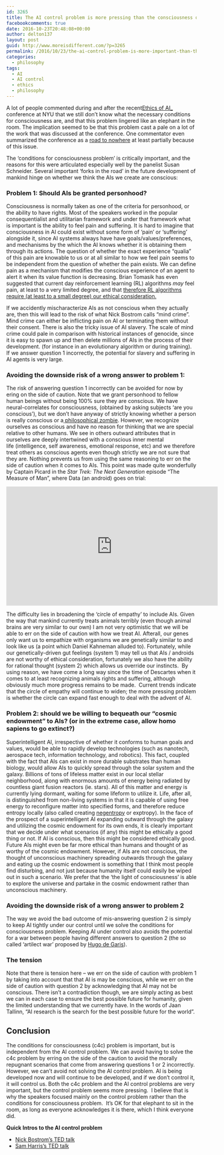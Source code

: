 ```yaml
---
id: 3265
title: The AI control problem is more pressing than the consciousness question
facebookcomments: true
date: 2016-10-23T20:48:08+00:00
author: delton137
layout: post
guid: http://www.moreisdifferent.com/?p=3265
permalink: /2016/10/23/the-ai-control-problem-is-more-important-than-the-consciousness-question/
categories:
  - philosophy
tags:
  - AI
  - AI control
  - ethics
  - philosophy
---
```

A lot of people commented during and after the recent[Ethics of AI</span>_](https://wp.nyu.edu/consciousness/ethics-of-artificial-intelligence/) conference at NYU that we still don&#8217;t know what the necessary conditions for consciousness are, and that this problem lingered like an elephant in the room. The implication seemed to be that this problem cast a pale on a lot of the work that was discussed at the conference. One commentator even summarized the conference as a <a href="https://medium.com/@petervoss/ai-safety-research-a-road-to-nowhere-f1c7c20e8875#.4721pgfrd">road to nowhere</a> at least partially because of this issue. </span>

The ‘conditions for consciousness problem&#8217; is critically important, and the reasons for this were articulated especially well by the panelist Susan Schneider. Several important ‘forks in the road’ in the future development of mankind hinge on whether we think the AIs we create are conscious:<!--more-->

### Problem 1: Should AIs be granted personhood?
Consciousness is normally taken as one of the criteria for personhood, or the ability to have rights. Most of the speakers worked in the popular consequentialist and utilitarian framework and under that framework what is important is the ability to feel pain and suffering. It is hard to imagine that consciousness in AI could exist without some form of ‘pain’ or ‘suffering’ alongside it, since AI systems always have have goals/values/preferences, and mechanisms by the which the AI knows whether it is obtaining them through its actions. The question of whether the exact experience “qualia” of this pain are knowable to us or at all similar to how we feel pain seems to be independent from the question of whether the pain exists. We can define pain as a mechanism that modifies the conscious experience of an agent to alert it when its value function is decreasing. Brian Tomasik has even suggested that current day reinforcement learning (RL) algorithms <em>may</em> feel pain, at least to a very limited degree, and that </span>[<span style="font-weight: 400;">therefore RL algorithms require (at least to a small degree) our ethical consideration.</span>](https://arxiv.org/abs/1410.8233)

If we accidently mischaracterize AIs as not conscious when they actually are, then this will lead to the risk of what Nick Bostrom calls “mind crime”. Mind crime can either be inflicting pain on AI or terminating them without their consent. There is also the tricky issue of AI slavery. The scale of mind crime could pale in comparison with historical instances of genocide, since it is easy to spawn up and then delete millions of AIs in the process of their development. (for instance in an evolutionary algorithm or during training). If we answer question 1 incorrectly, the potential for slavery and suffering in AI agents is very large.

### Avoiding the downside risk of a wrong answer to problem 1:

The risk of answering question 1 incorrectly can be avoided for now by ering on the side of caution. Note that we grant personhood to fellow human beings without being 100% sure they are conscious. We have neural-correlates for consciousness, (obtained by asking subjects ‘are you conscious’), but we don’t have anyway of strictly knowing whether a person is really conscious or a<a href="https://en.wikipedia.org/wiki/Philosophical_zombie"> philosophical zombie</a>. However, we recognize ourselves as conscious and have no reason for thinking that we are special relative to other humans. We see in others outward attributes that in ourselves are deeply intertwined with a conscious inner mental life (intelligence, self awareness, emotional response, etc) and we therefore treat others as conscious agents even though strictly we are not sure that they are. Nothing prevents us from using the same reasoning to err on the side of caution when it comes to AIs. This point was made quite wonderfully by Captain Picard in the *Star Trek: The Next Generation* episode “The Measure of Man”, where Data (an android) goes on trial:
<iframe width="560" height="315" src="https://www.youtube.com/embed/vjuQRCG_sUw" frameborder="0" allowfullscreen></iframe>

The difficulty lies in broadening the ‘circle of empathy’ to include AIs. Given the way that mankind currently treats animals terribly (even though animal brains are very similar to our own) I am not very optimistic that we will be able to err on the side of caution with how we treat AI. Afterall, our genes only want us to empathize with organisms we are genetically similar to and look like us (a point which Daniel Kahneman alluded to). Fortunately, while our genetically-driven gut feelings (system 1) may tell us that AIs / androids are not worthy of ethical consideration, fortunately we also have the ability for rational thought (system 2) which allows us override our instincts.  By using reason, we have come a long way since the time of Descartes when it comes to at least recognizing animals rights and suffering, although obviously much more progress remains to be made.  Current trends indicate that the circle of empathy will continue to widen; the more pressing problem is whether the circle can expand fast enough to deal with the advent of AI. 

### Problem 2: should we be willing to bequeath our “cosmic endowment” to AIs? (or in the extreme case, allow homo sapiens to go extinct?)

Superintelligent AI, irrespective of whether it conforms to human goals and values, would be able to rapidly develop technologies (such as nanotech, aerospace tech, information technology, and robotics). This fact, coupled with the fact that AIs can exist in more durable substrates than human biology, would allow AIs to quickly spread through the solar system and the galaxy. Billions of tons of lifeless matter exist in our local stellar neighborhood, along with enormous amounts of energy being radiated by countless giant fusion reactors (ie. stars). All of this matter and energy is currently lying dormant, waiting for some lifeform to utilize it. Life, after all, is distinguished from non-living systems in that it is capable of using free energy to reconfigure matter into specified forms, and therefore reduce entropy locally (also called creating [negentropy](https://en.wikipedia.org/wiki/Negentropy) or exptropy). In the face of the prospect of a superintelligent AI expanding outward through the galaxy and utilizing the cosmic endowment for its own ends, it is clearly important that we decide under what scenarios (if any) this might be ethically a good thing or not. If AI is conscious, then this might be considered ethically good. Future AIs might even be far more ethical than humans and thought of as worthy of the cosmic endowment. However, if AIs are not conscious, the thought of unconscious machinery spreading outwards through the galaxy and eating up the cosmic endowment is something that I think most people find disturbing, and not just because humanity itself could easily be wiped out in such a scenario. We prefer that the &#8216;the light of consciousness&#8217; is able to explore the universe and partake in the cosmic endowment rather than unconscious machinery. 

### Avoiding the downside risk of a wrong answer to problem 2

The way we avoid the bad outcome of mis-answering question 2 is simply to keep AI tightly under our control until we solve the conditions for consciousness problem. Keeping AI under control also avoids the potential for a war between people having different answers to question 2 (the so called &#8216;artilect war&#8217; proposed by [Hugo de Garis](https://en.wikipedia.org/wiki/Hugo_de_Garis)).

### The tension

Note that there is tension here &#8211; we err on the side of caution with problem 1 by taking into account that that AI is may be conscious, while we err on the side of caution with question 2 by acknowledging that AI may not be conscious. There isn&#8217;t a contradiction though, we are simply acting as best we can in each case to ensure the best possible future for humanity, given the limited understanding that we currently have. In the words of Jaan Tallinn, &#8220;AI research is the search for the best possible future for the world&#8221;.

## Conclusion

The conditions for consciousness (c4c) problem is important, but is independent from the AI control problem. We can avoid having to solve the c4c problem by erring on the side of the caution to avoid the morally repugnant scenarios that come from answering questions 1 or 2 incorrectly. However, we can&#8217;t avoid not solving the AI control problem. AI is being developed now and will continue to be developed, and if we don&#8217;t control it, it will control us. Both the c4c problem and the AI control problems are very important, but the control problem seems more pressing.  I believe that is why the speakers focused mainly on the control problem rather than the conditions for consciousness problem.  It&#8217;s OK for that elephant to sit in the room, as long as everyone acknowledges it is there, which I think everyone did.

**Quick Intros to the AI control problem**

  * [Nick Bostrom&#8217;s TED talk](https://www.ted.com/talks/nick_bostrom_what_happens_when_our_computers_get_smarter_than_we_are?language=en)
  * [Sam Harris&#8217;s TED talk](https://www.ted.com/talks/sam_harris_can_we_build_ai_without_losing_control_over_it?language=en)
